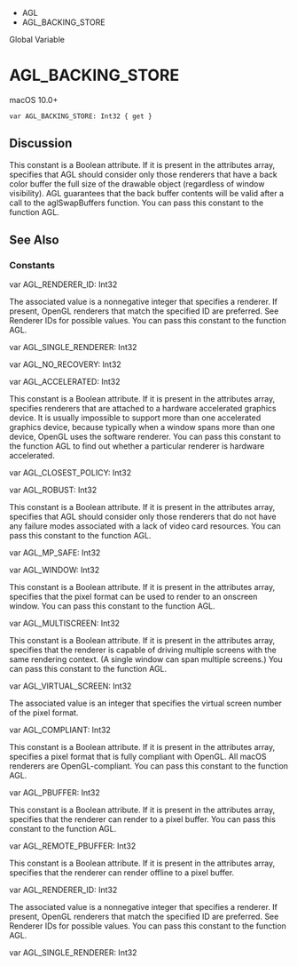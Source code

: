 

- AGL
-  AGL_BACKING_STORE 

Global Variable

# AGL_BACKING_STORE

macOS 10.0+

``` source
var AGL_BACKING_STORE: Int32 { get }
```

## Discussion

This constant is a Boolean attribute. If it is present in the attributes array, specifies that AGL should consider only those renderers that have a back color buffer the full size of the drawable object (regardless of window visibility). AGL guarantees that the back buffer contents will be valid after a call to the aglSwapBuffers function. You can pass this constant to the function AGL.

## See Also

### Constants

var AGL_RENDERER_ID: Int32

The associated value is a nonnegative integer that specifies a renderer. If present, OpenGL renderers that match the specified ID are preferred. See Renderer IDs for possible values. You can pass this constant to the function AGL.

var AGL_SINGLE_RENDERER: Int32

var AGL_NO_RECOVERY: Int32

var AGL_ACCELERATED: Int32

This constant is a Boolean attribute. If it is present in the attributes array, specifies renderers that are attached to a hardware accelerated graphics device. It is usually impossible to support more than one accelerated graphics device, because typically when a window spans more than one device, OpenGL uses the software renderer. You can pass this constant to the function AGL to find out whether a particular renderer is hardware accelerated.

var AGL_CLOSEST_POLICY: Int32

var AGL_ROBUST: Int32

This constant is a Boolean attribute. If it is present in the attributes array, specifies that AGL should consider only those renderers that do not have any failure modes associated with a lack of video card resources. You can pass this constant to the function AGL.

var AGL_MP_SAFE: Int32

var AGL_WINDOW: Int32

This constant is a Boolean attribute. If it is present in the attributes array, specifies that the pixel format can be used to render to an onscreen window. You can pass this constant to the function AGL.

var AGL_MULTISCREEN: Int32

This constant is a Boolean attribute. If it is present in the attributes array, specifies that the renderer is capable of driving multiple screens with the same rendering context. (A single window can span multiple screens.) You can pass this constant to the function AGL.

var AGL_VIRTUAL_SCREEN: Int32

The associated value is an integer that specifies the virtual screen number of the pixel format.

var AGL_COMPLIANT: Int32

This constant is a Boolean attribute. If it is present in the attributes array, specifies a pixel format that is fully compliant with OpenGL. All macOS renderers are OpenGL-compliant. You can pass this constant to the function AGL.

var AGL_PBUFFER: Int32

This constant is a Boolean attribute. If it is present in the attributes array, specifies that the renderer can render to a pixel buffer. You can pass this constant to the function AGL.

var AGL_REMOTE_PBUFFER: Int32

This constant is a Boolean attribute. If it is present in the attributes array, specifies that the renderer can render offline to a pixel buffer.

var AGL_RENDERER_ID: Int32

The associated value is a nonnegative integer that specifies a renderer. If present, OpenGL renderers that match the specified ID are preferred. See Renderer IDs for possible values. You can pass this constant to the function AGL.

var AGL_SINGLE_RENDERER: Int32

